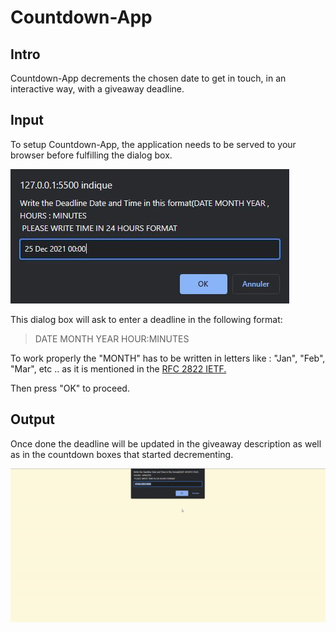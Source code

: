 # Countdown-App
## Intro
Countdown-App decrements the chosen date to get in touch, in an interactive way, with a giveaway deadline.

## Input
To setup Countdown-App, the application needs to be served to your browser before fulfilling the dialog box.

![screenshot-box-1](/screenshots/screenshot-box-1.jpg)

This dialog box will ask to enter a deadline in the following format:

> DATE MONTH YEAR HOUR:MINUTES

To work properly the "MONTH" has to be written in letters like : "Jan", "Feb", "Mar", etc .. as it is mentioned in the [RFC 2822 IETF.](https://datatracker.ietf.org/doc/html/rfc2822#page-14)

Then press "OK" to proceed.

## Output
Once done the deadline will be updated in the giveaway description as well as in the countdown boxes that started decrementing.

![countdown](/screenshots/countdown.gif)
